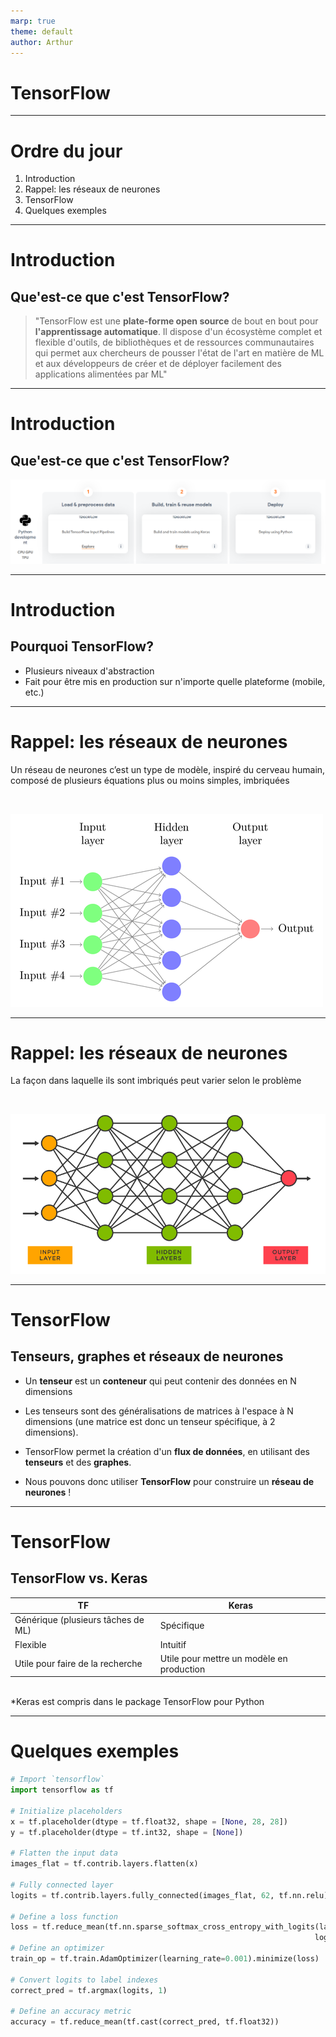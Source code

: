 ```yaml
---
marp: true
theme: default
author: Arthur
---
```

<style>
:root {
    --color-background: #FFFFFF !important;
	--color-foreground: #101010 !important;
    }

</style>

<!-- _class: lead -->

# TensorFlow

---
<!-- paginate: true -->

# Ordre du jour
1. Introduction
2. Rappel: les réseaux de neurones
3. TensorFlow
4. Quelques exemples

---
# Introduction
## Que'est-ce que c'est TensorFlow?
> "TensorFlow est une **plate-forme open source** de bout en bout pour **l'apprentissage automatique**. Il dispose d'un écosystème complet et flexible d'outils, de bibliothèques et de ressources communautaires qui permet aux chercheurs de pousser l'état de l'art en matière de ML et aux développeurs de créer et de déployer facilement des applications alimentées par ML"

---
# Introduction
## Que'est-ce que c'est TensorFlow?
![width:1200px](TF1.png)

---
# Introduction
## Pourquoi TensorFlow?
- Plusieurs niveaux d'abstraction
- Fait pour être mis en production sur n'importe quelle plateforme (mobile, etc.)

---
# Rappel: les réseaux de neurones
Un réseau de neurones c’est un type de modèle, inspiré du cerveau humain, composé de plusieurs équations plus ou moins simples, imbriquées

<br>

![width:600px](neural-network-1.png)

---
# Rappel: les réseaux de neurones
La façon dans laquelle ils sont imbriqués peut varier selon le problème

<br>

![width:600px](neural-network-2.png)

---
# TensorFlow
## Tenseurs, graphes et réseaux de neurones
- Un **tenseur** est un **conteneur** qui peut contenir des données en N dimensions
- Les tenseurs sont des généralisations de matrices à l'espace à N dimensions (une matrice est donc un tenseur spécifique, à 2 dimensions).

- TensorFlow permet la création d'un **flux de données**, en utilisant des **tenseurs** et des **graphes**.

- Nous pouvons donc utiliser **TensorFlow** pour construire un **réseau de neurones** !

---
# TensorFlow
## TensorFlow vs. Keras

TF | Keras
-----|------
Générique (plusieurs tâches de ML) | Spécifique
Flexible | Intuitif
Utile pour faire de la recherche | Utile pour mettre un modèle en production

<br>
*Keras est compris dans le package TensorFlow pour Python

---
# Quelques exemples
```py
# Import `tensorflow` 
import tensorflow as tf 

# Initialize placeholders 
x = tf.placeholder(dtype = tf.float32, shape = [None, 28, 28])
y = tf.placeholder(dtype = tf.int32, shape = [None])

# Flatten the input data
images_flat = tf.contrib.layers.flatten(x)

# Fully connected layer 
logits = tf.contrib.layers.fully_connected(images_flat, 62, tf.nn.relu)

# Define a loss function
loss = tf.reduce_mean(tf.nn.sparse_softmax_cross_entropy_with_logits(labels = y, 
                                                                    logits = logits))
# Define an optimizer 
train_op = tf.train.AdamOptimizer(learning_rate=0.001).minimize(loss)

# Convert logits to label indexes
correct_pred = tf.argmax(logits, 1)

# Define an accuracy metric
accuracy = tf.reduce_mean(tf.cast(correct_pred, tf.float32))
```
